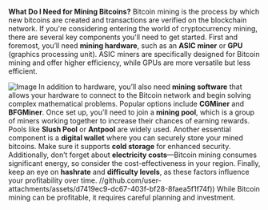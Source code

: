 **What Do I Need for Mining Bitcoins?**
Bitcoin mining is the process by which new bitcoins are created and transactions are verified on the blockchain network. If you're considering entering the world of cryptocurrency mining, there are several key components you'll need to get started. First and foremost, you’ll need **mining hardware**, such as an **ASIC miner** or **GPU** (graphics processing unit). ASIC miners are specifically designed for Bitcoin mining and offer higher efficiency, while GPUs are more versatile but less efficient.

![Image](https://github.com/user-attachments/assets/d7419ec9-dc67-403f-bf28-8faea5f1f74f)
In addition to hardware, you’ll also need **mining software** that allows your hardware to connect to the Bitcoin network and begin solving complex mathematical problems. Popular options include **CGMiner** and **BFGMiner**. Once set up, you’ll need to join a **mining pool**, which is a group of miners working together to increase their chances of earning rewards. Pools like **Slush Pool** or **Antpool** are widely used.
Another essential component is a **digital wallet** where you can securely store your mined bitcoins. Make sure it supports **cold storage** for enhanced security. Additionally, don’t forget about **electricity costs**—Bitcoin mining consumes significant energy, so consider the cost-effectiveness in your region. Finally, keep an eye on **hashrate** and **difficulty levels**, as these factors influence your profitability over time.
 //github.com/user-attachments/assets/d7419ec9-dc67-403f-bf28-8faea5f1f74f))
While Bitcoin mining can be profitable, it requires careful planning and investment. 
